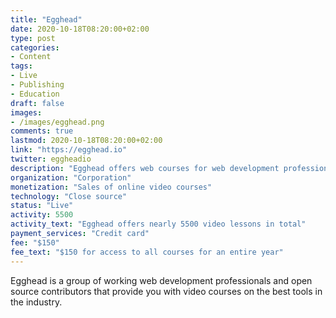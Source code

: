 ```yaml
---
title: "Egghead"
date: 2020-10-18T08:20:00+02:00
type: post
categories:
- Content
tags:
- Live
- Publishing
- Education
draft: false
images:
- /images/egghead.png
comments: true
lastmod: 2020-10-18T08:20:00+02:00
link: "https://egghead.io"
twitter: eggheadio
description: "Egghead offers web courses for web development professionals and open source contributors"
organization: "Corporation"
monetization: "Sales of online video courses"
technology: "Close source"
status: "Live"
activity: 5500
activity_text: "Egghead offers nearly 5500 video lessons in total"
payment_services: "Credit card"
fee: "$150"
fee_text: "$150 for access to all courses for an entire year"
---
```


Egghead is a group of working web development professionals and open source contributors that provide you with video courses on the best tools in the industry.<!--more-->
